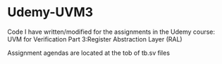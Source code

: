 # Udemy-UVM3
Code I have written/modified for the assignments in the Udemy course: UVM for Verification Part 3:Register Abstraction Layer (RAL)

Assignment agendas are located at the tob of tb.sv files

